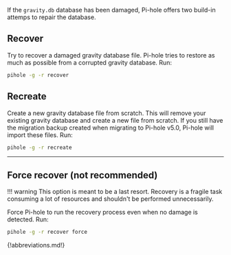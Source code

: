 If the `gravity.db` database has been damaged, Pi-hole offers two build-in attemps to repair the database.

## Recover

Try to recover a damaged gravity database file.
Pi-hole tries to restore as much as possible from a corrupted gravity database.
Run:

```bash
pihole -g -r recover
```

## Recreate

Create a new gravity database file from scratch. This will remove your existing gravity database and create a new file from scratch. If you still have the migration backup created when migrating to Pi-hole v5.0, Pi-hole will import these files.
Run:

```bash
pihole -g -r recreate
```

---

## Force recover (not recommended)

!!! warning
    This option is meant to be a last resort. Recovery is a fragile task consuming a lot of resources and shouldn't be performed unnecessarily.

Force Pi-hole to run the recovery process even when no damage is detected.
Run:

 ```bash
pihole -g -r recover force
```

 {!abbreviations.md!}
